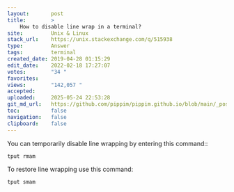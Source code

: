 ```yaml
---
layout:       post
title:        >
    How to disable line wrap in a terminal?
site:         Unix & Linux
stack_url:    https://unix.stackexchange.com/q/515938
type:         Answer
tags:         terminal
created_date: 2019-04-28 01:15:29
edit_date:    2022-02-18 17:27:07
votes:        "34 "
favorites:    
views:        "142,057 "
accepted:     
uploaded:     2025-05-24 22:53:28
git_md_url:   https://github.com/pippim/pippim.github.io/blob/main/_posts/2019/2019-04-28-How-to-disable-line-wrap-in-a-terminal_.md
toc:          false
navigation:   false
clipboard:    false
---
```


You can temporarily disable line wrapping by entering this command::

``` 
tput rmam
```

To restore line wrapping use this command:

``` 
tput smam
```
